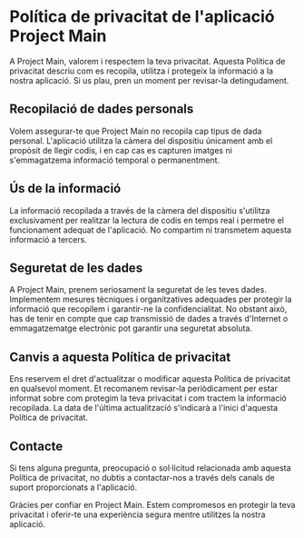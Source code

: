 # Política de privacitat de l'aplicació Project Main

A Project Main, valorem i respectem la teva privacitat.
Aquesta Política de privacitat descriu com es recopila, utilitza i protegeix la informació a la nostra aplicació.
Si us plau, pren un moment per revisar-la detingudament.

## Recopilació de dades personals

Volem assegurar-te que Project Main no recopila cap tipus de dada personal.
L'aplicació utilitza la càmera del dispositiu únicament amb el propòsit de llegir codis, i en cap cas es capturen imatges ni s'emmagatzema informació temporal o permanentment.

## Ús de la informació

La informació recopilada a través de la càmera del dispositiu s'utilitza exclusivament per realitzar la lectura de codis en temps real i permetre el funcionament adequat de l'aplicació.
No compartim ni transmetem aquesta informació a tercers.

## Seguretat de les dades

A Project Main, prenem seriosament la seguretat de les teves dades. Implementem mesures tècniques i organitzatives adequades per protegir la informació que recopilem i garantir-ne la confidencialitat.
No obstant això, has de tenir en compte que cap transmissió de dades a través d'Internet o emmagatzematge electrònic pot garantir una seguretat absoluta.

## Canvis a aquesta Política de privacitat

Ens reservem el dret d'actualitzar o modificar aquesta Política de privacitat en qualsevol moment.
Et recomanem revisar-la periòdicament per estar informat sobre com protegim la teva privacitat i com tractem la informació recopilada.
La data de l'última actualització s'indicarà a l'inici d'aquesta Política de privacitat.

## Contacte

Si tens alguna pregunta, preocupació o sol·licitud relacionada amb aquesta Política de privacitat, no dubtis a contactar-nos a través dels canals de suport proporcionats a l'aplicació.

Gràcies per confiar en Project Main. Estem compromesos en protegir la teva privacitat i oferir-te una experiència segura mentre utilitzes la nostra aplicació.
